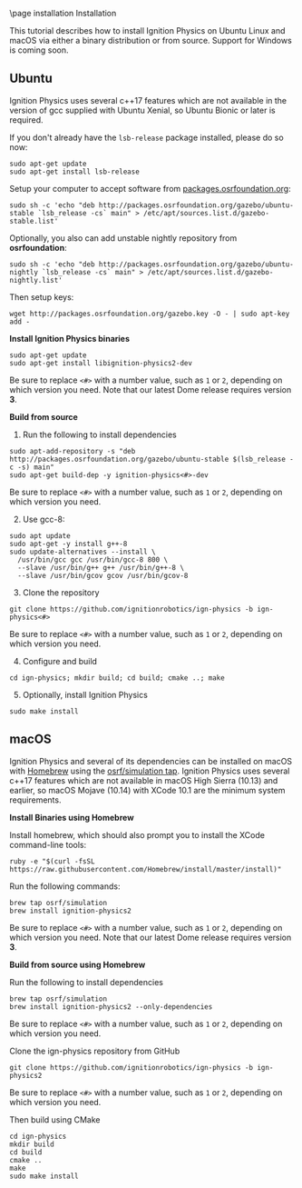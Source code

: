 \page installation Installation

This tutorial describes how to install Ignition Physics on Ubuntu Linux and macOS via either a binary distribution or from source. Support for Windows is coming soon.

## Ubuntu

Ignition Physics uses several c++17 features which are not available in the
version of gcc supplied with Ubuntu Xenial, so Ubuntu Bionic or later
is required.

If you don't already have the `lsb-release` package installed, please do so now:
```{.sh}
sudo apt-get update
sudo apt-get install lsb-release
```

Setup your computer to accept software from
[packages.osrfoundation.org](http://packages.osrfoundation.org):

```{.sh}
sudo sh -c 'echo "deb http://packages.osrfoundation.org/gazebo/ubuntu-stable `lsb_release -cs` main" > /etc/apt/sources.list.d/gazebo-stable.list'
```

Optionally, you also can add unstable nightly repository from **osrfoundation**:

```{.sh}
sudo sh -c 'echo "deb http://packages.osrfoundation.org/gazebo/ubuntu-nightly `lsb_release -cs` main" > /etc/apt/sources.list.d/gazebo-nightly.list'
```

Then setup keys:

```{.sh}
wget http://packages.osrfoundation.org/gazebo.key -O - | sudo apt-key add -
```

**Install Ignition Physics binaries**

```{.sh}
sudo apt-get update
sudo apt-get install libignition-physics2-dev
```

Be sure to replace `<#>` with a number value, such as `1` or `2`, depending on which version you need.
Note that our latest Dome release requires version **3**.

**Build from source**

1. Run the following to install dependencies
  ```{.sh}
  sudo apt-add-repository -s "deb http://packages.osrfoundation.org/gazebo/ubuntu-stable $(lsb_release -c -s) main"
  sudo apt-get build-dep -y ignition-physics<#>-dev
  ```
  Be sure to replace `<#>` with a number value, such as `1` or `2`, depending on which version you need.


2. Use gcc-8:
  ```
  sudo apt update
  sudo apt-get -y install g++-8
  sudo update-alternatives --install \
    /usr/bin/gcc gcc /usr/bin/gcc-8 800 \
    --slave /usr/bin/g++ g++ /usr/bin/g++-8 \
    --slave /usr/bin/gcov gcov /usr/bin/gcov-8
  ```

3. Clone the repository
  ```
  git clone https://github.com/ignitionrobotics/ign-physics -b ign-physics<#>
  ```
  Be sure to replace `<#>` with a number value, such as `1` or `2`, depending on which version you need.


4. Configure and build
  ```
  cd ign-physics; mkdir build; cd build; cmake ..; make
  ```

5. Optionally, install Ignition Physics
  ```
  sudo make install
  ```

## macOS

Ignition Physics and several of its dependencies can be installed on macOS
with [Homebrew](http://brew.sh/) using the [osrf/simulation
tap](https://github.com/osrf/homebrew-simulation). Ignition Physics uses
several c++17 features which are not available in macOS High Sierra (10.13)
and earlier, so macOS Mojave (10.14) with XCode 10.1 are the minimum
system requirements.

**Install Binaries using Homebrew**

Install homebrew, which should also prompt you to install the XCode
command-line tools:

```{.sh}
ruby -e "$(curl -fsSL https://raw.githubusercontent.com/Homebrew/install/master/install)"
```

Run the following commands:

```{.sh}
brew tap osrf/simulation
brew install ignition-physics2
```
Be sure to replace `<#>` with a number value, such as `1` or `2`, depending on which version you need.
Note that our latest Dome release requires version **3**.

**Build from source using Homebrew**

Run the following to install dependencies
```{.sh}
brew tap osrf/simulation
brew install ignition-physics2 --only-dependencies
```

Be sure to replace `<#>` with a number value, such as `1` or `2`, depending on which version you need.

Clone the ign-physics repository from GitHub
```{.sh}
git clone https://github.com/ignitionrobotics/ign-physics -b ign-physics2
```
Be sure to replace `<#>` with a number value, such as `1` or `2`, depending on which version you need.

Then build using CMake
```{.sh}
cd ign-physics
mkdir build
cd build
cmake ..
make
sudo make install
```
